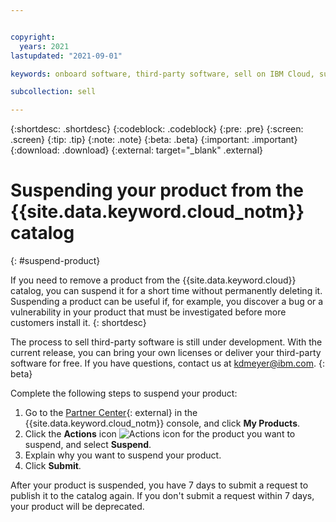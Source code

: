 ```yaml
---


copyright:
  years: 2021
lastupdated: "2021-09-01"

keywords: onboard software, third-party software, sell on IBM Cloud, suspend, support, software, partner center, sellers, catalog, product lifecycle, remove, delete, deprecate

subcollection: sell

---
```


{:shortdesc: .shortdesc}
{:codeblock: .codeblock}
{:pre: .pre}
{:screen: .screen}
{:tip: .tip}
{:note: .note}
{:beta: .beta}
{:important: .important}
{:download: .download}
{:external: target="_blank" .external}

# Suspending your product from the {{site.data.keyword.cloud_notm}} catalog
{: #suspend-product}

If you need to remove a product from the {{site.data.keyword.cloud}} catalog, you can suspend it for a short time without permanently deleting it. Suspending a product can be useful if, for example, you discover a bug or a vulnerability in your product that must be investigated before more customers install it. 
{: shortdesc}

The process to sell third-party software is still under development. With the current release, you can bring your own licenses or deliver your third-party software for free. If you have questions, contact us at kdmeyer@ibm.com.
{: beta}

Complete the following steps to suspend your product: 

1. Go to the [Partner Center](https://cloud.ibm.com/partner-center/sell){: external} in the {{site.data.keyword.cloud_notm}} console, and click **My Products**.
1. Click the **Actions** icon ![Actions icon](../icons/actions-icon-vertical.svg "Actions") for the product you want to suspend, and select **Suspend**.  
1. Explain why you want to suspend your product.  
1. Click **Submit**.

After your product is suspended, you have 7 days to submit a request to publish it to the catalog again. If you don't submit a request within 7 days, your product will be deprecated. 

